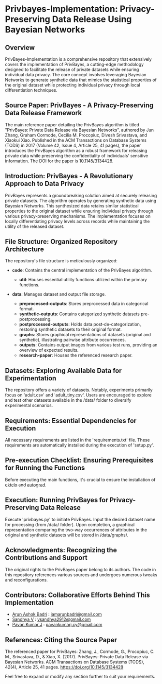 # Privbayes-Implementation: Privacy-Preserving Data Release Using Bayesian Networks

## Overview

PrivBayes-Implementation is a comprehensive repository that extensively covers the implementation of PrivBayes, a cutting-edge methodology designed to facilitate the release of private datasets while ensuring individual data privacy. The core concept involves leveraging Bayesian Networks to generate synthetic data that mimics the statistical properties of the original dataset while protecting individual privacy through local differentiation techniques.

## Source Paper: PrivBayes - A Privacy-Preserving Data Release Framework

The main reference paper detailing the PrivBayes algorithm is titled "PrivBayes: Private Data Release via Bayesian Networks", authored by Jun Zhang, Graham Cormode, Cecilia M. Procopiuc, Divesh Srivastava, and Xiaokui Xiao. Published in the ACM Transactions on Database Systems (TODS) in 2017 (Volume 42, Issue 4, Article 25, 41 pages), the paper introduces the PrivBayes algorithm as a robust framework for releasing private data while preserving the confidentiality of individuals' sensitive information. The DOI for the paper is [10.1145/3134428](https://doi.org/10.1145/3134428).

## Introduction: PrivBayes - A Revolutionary Approach to Data Privacy

PrivBayes represents a groundbreaking solution aimed at securely releasing private datasets. The algorithm operates by generating synthetic data using Bayesian Networks. This synthesized data retains similar statistical properties to the original dataset while ensuring individual privacy through various privacy-preserving mechanisms. The implementation focuses on locally differentiating privacy levels across records while maintaining the utility of the released dataset.

## File Structure: Organized Repository Architecture

The repository's file structure is meticulously organized:

- **code**: Contains the central implementation of the PrivBayes algorithm.
  - **util**: Houses essential utility functions utilized within the primary functions.

- **data**: Manages dataset and output file storage.
  - **preprocessed-outputs**: Stores preprocessed data in categorical format.
  - **synthetic-outputs**: Contains categorized synthetic datasets pre-postprocessing.
  - **postprocessed-outputs**: Holds data post-de-categorization, restoring synthetic datasets to their original format.
  - **graphs**: Stores graphical representations of datasets (original and synthetic), illustrating pairwise attribute occurrences.
  - **outputs**: Contains output images from various test runs, providing an overview of expected results.
  - **research-paper**: Houses the referenced research paper.

## Datasets: Exploring Available Data for Experimentation

The repository offers a variety of datasets. Notably, experiments primarily focus on 'adult.csv' and 'adult_tiny.csv'. Users are encouraged to explore and test other datasets available in the /data/ folder to diversify experimental scenarios.

## Requirements: Essential Dependencies for Execution

All necessary requirements are listed in the 'requirements.txt' file. These requirements are automatically installed during the execution of 'setup.py'.

## Pre-execution Checklist: Ensuring Prerequisites for Running the Functions

Before executing the main functions, it's crucial to ensure the installation of [ektelo](https://github.com/ektelo/ektelo) and [autograd](https://github.com/HIPS/autograd).

## Execution: Running PrivBayes for Privacy-Preserving Data Release

Execute 'privbayes.py' to initiate PrivBayes. Input the desired dataset name for processing (from /data/ folder). Upon completion, a graphical representation comparing the two-way occurrences of attributes in the original and synthetic datasets will be stored in /data/graphs/.

## Acknowledgments: Recognizing the Contributions and Support

The original rights to the PrivBayes paper belong to its authors. The code in this repository references various sources and undergoes numerous tweaks and reconfigurations.

## Contributors: Collaborative Efforts Behind This Implementation

- [Arun Ashok Badri](https://github.com/0hex7/) : iamarunbadri@gmail.com
- [Sandhya V](https://github.com/sandxxax/) : vsandhya2912@gmail.com
- [Pavan Kumar J](https://github.com/Lonelypheonix/) : pavankumarj.cy@gmail.com

## References: Citing the Source Paper

The referenced paper for PrivBayes:
Zhang, J., Cormode, G., Procopiuc, C. M., Srivastava, D., & Xiao, X. (2017). PrivBayes: Private Data Release via Bayesian Networks. ACM Transactions on Database Systems (TODS), 42(4), Article 25, 41 pages. https://doi.org/10.1145/3134428

Feel free to expand or modify any section further to suit your requirements.
